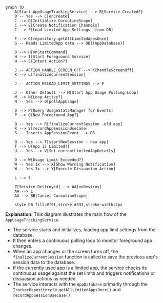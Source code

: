 ```mermaid
graph TD
    A[Start AppUsageTrackingService] --> B{Service Created?}
    B -- Yes --> C[onCreate]
    C --> D[Initialize CoroutineScope]
    C --> E[Create Notification Channels]
    C --> F[Load Limited App Settings -from DB]

    F --> G[repository.getAllLimitedAppsOnce]
    G -- Reads LimitedApp data --> DB[(AppDatabase)]

    D --> H[onStartCommand]
    H --> I[Start Foreground Service]
    H --> J{Intent Action?}

    J -- ACTION_HANDLE_SCREEN_OFF --> K[handleScreenOff]
    K --> L[finalizeCurrentSession]

    J -- ACTION_RELOAD_LIMIT_SETTINGS --> F

    J -- Other Default --> M[Start App Usage Polling Loop]
    M --> N{Loop Active?}
    N -- Yes --> O[pollAppUsage]

    O --> P[Query UsageStatsManager for Events]
    P --> Q{New Foreground App?}

    Q -- Yes --> R[finalizeCurrentSession -old app]
    R --> S[recordAppSessionUseCase]
    S -- Inserts AppSessionEvent --> DB

    Q -- Yes --> T[startNewSession - new app]
    T --> U{App is Limited?}
    U -- Yes --> V[Set currentLimitedAppDetails]

    O --> W{Usage Limit Exceeded?}
    W -- Yes 1x --> X[Show Warning Notification]
    W -- Yes 3x --> Y[Execute Dissuasion Action]

    L --> S

    Z[Service Destroyed] --> AA[onDestroy]
    AA --> L
    AA --> BB[Cancel CoroutineScope]

    style DB fill:#f9f,stroke:#333,stroke-width:2px
```

**Explanation:**
This diagram illustrates the main flow of the `AppUsageTrackingService`.
- The service starts and initializes, loading app limit settings from the database.
- It then enters a continuous polling loop to monitor foreground app changes.
- When an app changes or the screen turns off, the `finalizeCurrentSession` function is called to save the previous app's session data to the database.
- If the currently used app is a limited app, the service checks its continuous usage against the set limits and triggers notifications or dissuasion actions as needed.
- The service interacts with the `AppDatabase` primarily through the `TrackerRepository` to `getAllLimitedAppsOnce()` and `recordAppSessionUseCase()`.